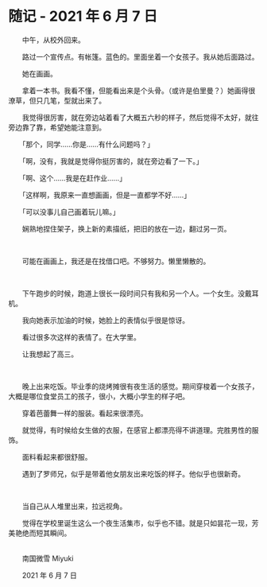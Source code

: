 # 随记 - 2021 年 6 月 7 日

　　中午，从校外回来。

　　路过一个宣传点。有帐篷。蓝色的。里面坐着一个女孩子。我从她后面路过。

　　她在画画。

　　拿着一本书。我看不懂，但能看出来是个头骨。（或许是伯里曼？）她画得很潦草，但只几笔，型就出来了。

　　我觉得很厉害，就在旁边站着看了大概五六秒的样子，然后觉得不太好，就往旁边靠了靠，希望她能注意到。

　　「那个，同学……你是……有什么问题吗？」

　　「啊，没有，我就是觉得你挺厉害的，就在旁边看了一下。」

　　「啊、这个……我是在赶作业……」

　　「这样啊，我原来一直想画画，但是一直都学不好……」

　　「可以没事儿自己画着玩儿嘛。」

　　娴熟地捏住架子，换上新的素描纸，把旧的放在一边，翻过另一页。

<br>

　　可能在画画上，我还是在找借口吧。不够努力。懒里懒散的。

<br>

　　下午跑步的时候，跑道上很长一段时间只有我和另一个人。一个女生。没戴耳机。

　　我向她表示加油的时候，她脸上的表情似乎很是惊讶。

　　看过很多次这样的表情了。在大学里。

　　让我想起了高三。

<br>

　　晚上出来吃饭。毕业季的烧烤摊很有夜生活的感觉。期间穿梭着一个女孩子，大概是哪位食堂员工的孩子，很小，大概小学生的样子吧。

　　穿着芭蕾舞一样的服装。看起来很漂亮。

　　就觉得，有时候给女生做的衣服，在感官上都漂亮得不讲道理。完胜男性的服饰。

　　面料看起来都很舒服。

　　遇到了罗师兄，似乎是带着他女朋友出来吃饭的样子。他似乎也很新奇。

<br>

　　当自己从人堆里出来，拉远视角。

　　觉得在学校里诞生这么一个夜生活集市，似乎也不错。就是只如昙花一现，芳美艳绝而短其瞬间。


<br>
　　南国微雪 Miyuki

　　2021 年 6 月 7 日


